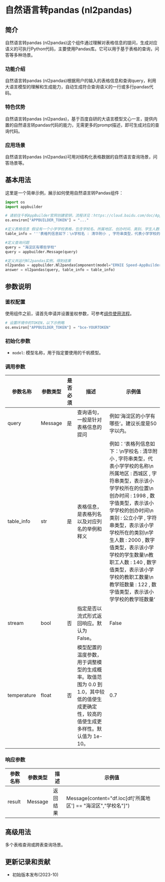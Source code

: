 # 自然语言转pandas (nl2pandas)

## 简介
自然语言转pandas (nl2pandas)这个组件通过理解对表格信息的提问，生成对应语义的可执行Python代码，主要使用Pandas库。它可以用于基于表格的查询，问答等多种场景。

### 功能介绍
自然语言转pandas (nl2pandas)根据用户的输入的表格信息和查询query，利用大语言模型的理解和生成能力，自动生成符合查询语义的一行或多行pandas代码。

### 特色优势
自然语言转pandas (nl2pandas)，基于百度自研的大语言模型文心一言，提供内置的自然语言转pandas代码的能力，无需更多的prompt描述，即可生成对应的查询代码。

### 应用场景
自然语言转pandas (nl2pandas)可用对结构化表格数据的自然语言查询场景，问答场景等。

## 基本用法
这里是一个简单示例，展示如何使用自然语言转Pandas组件：

```python
import os
import appbuilder

# 请前往千帆AppBuilder官网创建密钥，流程详见：https://cloud.baidu.com/doc/AppBuilder/s/Olq6grrt6#1%E3%80%81%E5%88%9B%E5%BB%BA%E5%AF%86%E9%92%A5
os.environ["APPBUILDER_TOKEN"] = "..."

#定义表格信息 假设有一个小学学校表格，包含学校名、所属地区、创办时间、类别、学生人数、教职工人数、教学班数量等列。列名后给出示例（例如清华附小是学校名的示例），以及列值类型（字符串类型、数字值类型），最后给出列名的解释。列之间使用换行符分隔。
table_info = '''表格列信息如下：\n学校名 : 清华附小 , 字符串类型，代表小学学校的名称\n所属地区 : 西城区 , 字符串类型，表示该小学学校所在的位置\n创办时间 : 1998 , 数字值类型，表示该小学学校的创办时间\n类别 : 公立小学 , 字符串类型，表示该小学学校所在的类别\n学生人数 : 2000 , 数字值类型，表示该小学学校的学生数量\n教职工人数 : 140 , 数字值类型，表示该小学学校的教职工数量\n教学班数量 : 122 , 数字值类型，表示该小学学校的教学班数量'''

#定义查询问题
query = "海淀区有哪些学校"
query = appbuilder.Message(query)

#定义并运行Nl2pandas实例，得到结果
nl2pandas = appbuilder.Nl2pandasComponent(model="ERNIE Speed-AppBuilder")
answer = nl2pandas(query, table_info = table_info)
```

## 参数说明

### 鉴权配置
使用组件之前，请首先申请并设置鉴权参数，可参考[组件使用流程](https://cloud.baidu.com/doc/AppBuilder/s/Olq6grrt6#1%E3%80%81%E5%88%9B%E5%BB%BA%E5%AF%86%E9%92%A5)。
```python
# 设置环境中的TOKEN，以下示例略
os.environ["APPBUILDER_TOKEN"] = "bce-YOURTOKEN"
```

### 初始化参数
- `model`: 模型名称，用于指定要使用的千帆模型。

### 调用参数
|参数名称 |参数类型 |是否必须 |描述 |示例值|
|--------|--------|--------|----|------|
|query |Message | 是 | 查询语句，一般是针对表格信息的提问 |例如'海淀区的小学有哪些'。建议长度是50字以内。 |
|table_info |str | 是 | 表格信息，是表格列名以及对应列名的举例和释义 |例如：’表格列信息如下：\n学校名 : 清华附小 , 字符串类型，代表小学学校的名称\n所属地区 : 西城区 , 字符串类型，表示该小学学校所在的位置\n创办时间 : 1998 , 数字值类型，表示该小学学校的创办时间\n类别 : 公立小学 , 字符串类型，表示该小学学校所在的类别\n学生人数 : 2000 , 数字值类型，表示该小学学校的学生数量\n教职工人数 : 140 , 数字值类型，表示该小学学校的教职工数量\n教学班数量 : 122 , 数字值类型，表示该小学学校的教学班数量‘ |
|stream |bool | 否 |指定是否以流式形式返回响应。默认为 False。 |False |
|temperature |float | 否 |模型配置的温度参数，用于调整模型的生成概率。取值范围为 0.0 到 1.0，其中较低的值使生成更确定性，较高的值使生成更多样性。默认值为 1e-10。 |0.7 |

### 响应参数
|参数名称 |参数类型 |描述 |示例值|
|--------|--------|----|------|
|result  |Message  |返回结果|Message(content="df.loc[df['所属地区'] == "海淀区","学校名"]")|

## 高级用法

多个表格查询或跨表查询场景。

## 更新记录和贡献

- 初始版本发布(2023-10)
